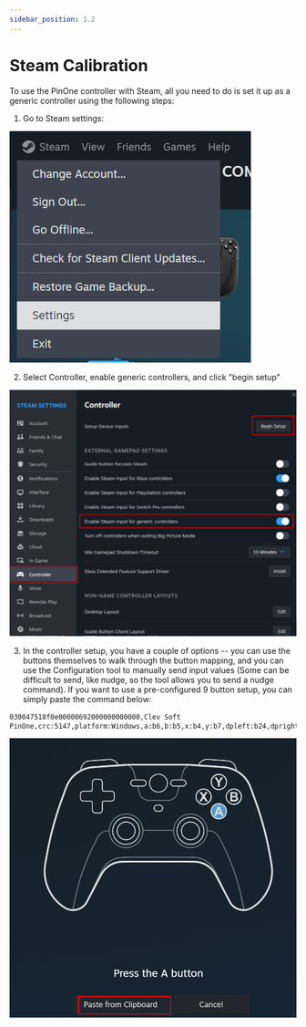 ```yaml
---
sidebar_position: 1.2
---
```


# Steam Calibration

To use the PinOne controller with Steam, all you need to do is set it up as a generic controller using the following steps:

1. Go to Steam settings:

![image](./img/steam1.png)

2. Select Controller, enable generic controllers, and click "begin setup"

![image](./img/steam2.png)

3. In the controller setup, you have a couple of options -- you can use the buttons themselves to walk through the button mapping, and you can use the Configuration tool to manually send input values (Some can be difficult to send, like nudge, so the tool allows you to send a nudge command). If you want to use a pre-configured 9 button setup, you can simply paste the command below:

```
030047518f0e00000692000000000000,Clev Soft PinOne,crc:5147,platform:Windows,a:b6,b:b5,x:b4,y:b7,dpleft:b24,dpright:b25,dpup:b26,dpdown:b27,leftx:a0,lefty:~a1,righty:a2,leftshoulder:b2,lefttrigger:b3,rightshoulder:b0,righttrigger:b1,start:b23,steam:1,
```
![image](./img/steam3.png)
